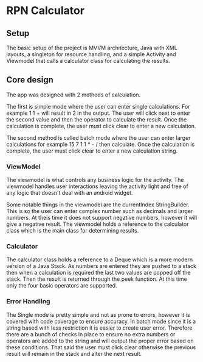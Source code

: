 # RPN Calculator

## Setup

The basic setup of the project is MVVM architecture, Java with XML layouts, a singleton for resource handling, and a simple Activity and Viewmodel that calls a calculator class for calculating the results.

## Core design

The app was designed with 2 methods of calculation. 

The first is simple mode where the user can enter single calculations. For example 1 1 + will result in 2 in the output. The user will click next to enter the second value and then the operator to calculate the result. Once the calculation is complete, the user must click clear to enter a new calculation.

The second method is called batch mode where the user can enter larger calculations for example 15 7 1 1 * - / then calculate. Once the calculation is complete, the user must click clear to enter a new calculation string.

### ViewModel

The viewmodel is what controls any business logic for the activity. The viewmodel handles user interactions leaving the activity light and free of any logic that doesn't deal with an android widget.

Some notable things in the viewmodel are the currentIndex StringBuilder.  This is so the user can enter complex number such as decimals and larger numbers.  At theis time it does not support negative numbers, however it will give a negative result.  The viewmodel holds a reference to the calculator class which is the main class for determining results.

### Calculator

The calculator class holds a reference to a Deque which is a more modern version of a Java Stack.  As numbers are entered they are pushed to a stack then when a calculation is required the last two values are popped off the stack. Then the result is returned through the peek function. At this time only the four basic operators are supported.

### Error Handling

The Single mode is pretty simple and not as prone to errors, however it is covered with code coverage to ensure accuracy.  In batch mode since it is a string based with less restriction it is easier to create user error. Therefore there are a bunch of checks in place to ensure no extra numbers or operators are added to the string and will output the proper error based on these conditions. That said the user must click clear otherwise the previous result will remain in the stack and alter the next result.
